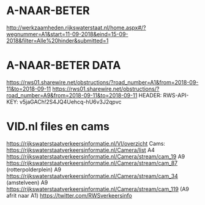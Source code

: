 # A-NAAR-BETER
http://werkzaamheden.rijkswaterstaat.nl/home.aspx#/?wegnummer=A1&start=11-09-2018&eind=15-09-2018&filter=Alle%20hinder&submitted=1

# A-NAAR-BETER DATA
https://rws01.sharewire.net/obstructions/?road_number=A1&from=2018-09-11&to=2018-09-11
https://rws01.sharewire.net/obstructions/?road_number=A9&from=2018-09-11&to=2018-09-11
HEADER: RWS-API-KEY: v5jaGACh!2S4JQ4Uehcq-hU6v3J2qpvc


# VID.nl files en cams
https://rijkswaterstaatverkeersinformatie.nl/VI/overzicht
Cams: https://rijkswaterstaatverkeersinformatie.nl/Camera/list
A4 https://rijkswaterstaatverkeersinformatie.nl/Camera/stream/cam_19
A9 https://rijkswaterstaatverkeersinformatie.nl/Camera/stream/cam_87 (rotterpolderplein)
A9 https://rijkswaterstaatverkeersinformatie.nl/Camera/stream/cam_34 (amstelveen)
A9 https://rijkswaterstaatverkeersinformatie.nl/Camera/stream/cam_119 (A9 afrit naar A1)
https://twitter.com/RWSverkeersinfo
